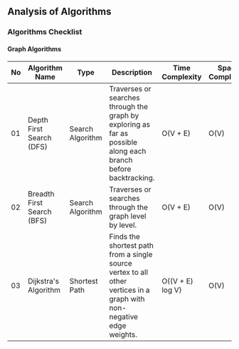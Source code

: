 <h2>Analysis of Algorithms</h2>

<h3>Algorithms Checklist</h3>

<h4>Graph Algorithms</h4>
<table>
    <thead>
        <tr>
            <th>No</th>
            <th>Algorithm Name</th>
            <th>Type</th>
            <th>Description</th>
            <th>Time Complexity</th>
            <th>Space Complexity</th>
        </tr>
    </thead>
    <tbody>
        <tr>
            <td>01</td>
            <td>Depth First Search (DFS)</td>
            <td>Search Algorithm</td>
            <td>Traverses or searches through the graph by exploring as far as possible along each branch before backtracking.</td>
            <td>O(V + E)</td>
            <td>O(V)</td>
        </tr>
        <tr>
            <td>02</td>
            <td>Breadth First Search (BFS)</td>
            <td>Search Algorithm</td>
            <td>Traverses or searches through the graph level by level.</td>
            <td>O(V + E)</td>
            <td>O(V)</td>
        </tr>
        <tr>
            <td>03</td>
            <td>Dijkstra's Algorithm</td>
            <td>Shortest Path</td>
            <td>Finds the shortest path from a single source vertex to all other vertices in a graph with non-negative edge weights.</td>
            <td>O((V + E) log V)</td>
            <td>O(V)</td>
        </tr>
    </tbody>
</table>
